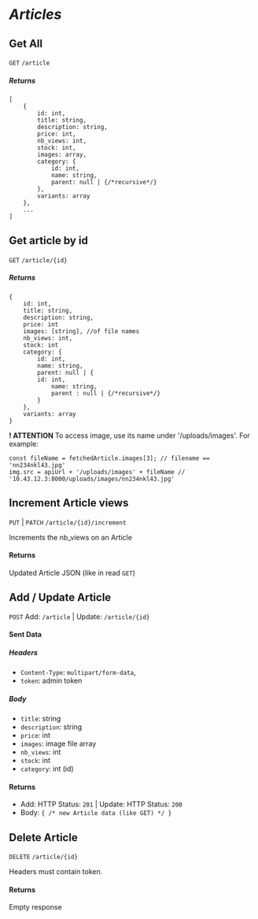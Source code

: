 # *Articles*


## Get All

`GET` `/article`

##### Returns
````
[
    {
        id: int,
        title: string,
        description: string,
        price: int,
        nb_views: int,
        stock: int,
        images: array,
        category: {
            id: int,
            name: string,
            parent: null | {/*recursive*/}
        },
        variants: array
    },
    ...
]
````

## Get article by id

`GET` `/article/{id}`

##### Returns
````
{
    id: int,
    title: string,
    description: string,
    price: int
    images: [string], //of file names
    nb_views: int,
    stock: int
    category: {
        id: int,
        name: string,
        parent: null | {
        id: int,
            name: string,
            parent : null | {/*recursive*/}
        }
    },
    variants: array
}
````

**! ATTENTION** To access image, use its name under '/uploads/images'. For example:

````
const fileName = fetchedArticle.images[3]; // filename == 'nn234nkl43.jpg'
img.src = apiUrl + '/uploads/images' + fileName // '10.43.12.3:8000/uploads/images/nn234nkl43.jpg'
````

## Increment Article views

`PUT` | `PATCH` `/article/{id}/increment`

Increments the nb_views on an Article 

#### Returns
Updated Article JSON (like in read `GET`)


## Add / Update Article

  `POST` Add:  `/article` | Update: `/article/{id}`

#### Sent Data

##### Headers

 * `Content-Type`: `multipart/form-data`,
 * `token`: admin token

##### Body

 * `title`: string
 * `description`: string
 * `price`: int
 * `images`: image file array
 * `nb_views`: int
 * `stock`: int
 * `category`: int (id)
 
#### Returns
 * Add: HTTP Status: `201` | Update: HTTP Status: `200`
 * Body: `{ /* new Article data (like GET) */ }`

## Delete Article

`DELETE` `/article/{id}`

Headers must contain token.

#### Returns
Empty response
